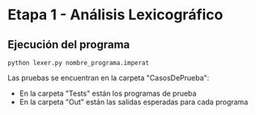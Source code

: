 # Etapa 1 - Análisis Lexicográfico

## Ejecución del programa

```
python lexer.py nombre_programa.imperat
```

Las pruebas se encuentran en la carpeta "CasosDePrueba":
  - En la carpeta "Tests" están los programas de prueba
  - En la carpeta "Out" están las salidas esperadas para cada programa
